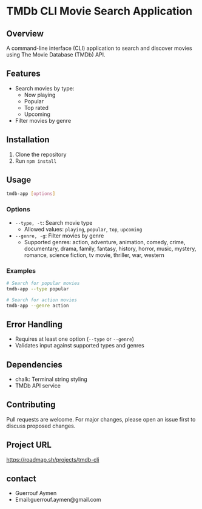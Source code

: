 # TMDb CLI Movie Search Application

## Overview

A command-line interface (CLI) application to search and discover movies using The Movie Database (TMDb) API.

## Features

- Search movies by type:
  - Now playing
  - Popular
  - Top rated
  - Upcoming
- Filter movies by genre

## Installation

1. Clone the repository
2. Run `npm install`

## Usage

```bash
tmdb-app [options]
```

### Options

- `--type, -t`: Search movie type
  - Allowed values: `playing`, `popular`, `top`, `upcoming`
- `--genre, -g`: Filter movies by genre
  - Supported genres: action, adventure, animation, comedy, crime, documentary, drama, family, fantasy, history, horror, music, mystery, romance, science fiction, tv movie, thriller, war, western

### Examples

```bash
# Search for popular movies
tmdb-app --type popular

# Search for action movies
tmdb-app --genre action
```

## Error Handling

- Requires at least one option (`--type` or `--genre`)
- Validates input against supported types and genres

## Dependencies

- chalk: Terminal string styling
- TMDb API service

## Contributing

Pull requests are welcome. For major changes, please open an issue first to discuss proposed changes.

<h2>Project URL</h2>

<href>https://roadmap.sh/projects/tmdb-cli</href>

<h2>contact</h2>

  <ul>

   <li>Guerrouf Aymen</li>

   <li>Email:guerrouf.aymen@gmail.com</li>

  </ul>
